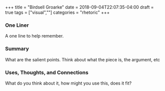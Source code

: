 +++
title = "Birdsell Groarke"
date = 2018-09-04T22:07:35-04:00
draft = true
tags = ["visual",""]
categories = "rhetoric"
+++
### One Liner
A one line to help remember.

### Summary
What are the salient points. Think about what the piece is, the argument, etc

### Uses, Thoughts, and Connections
What do you think about it, how might you use this, does it fit?
